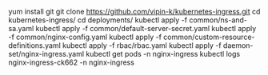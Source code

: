 yum install git
git clone https://github.com/vipin-k/kubernetes-ingress.git
cd kubernetes-ingress/
cd deployments/
kubectl apply -f common/ns-and-sa.yaml
kubectl apply -f common/default-server-secret.yaml
kubectl apply -f common/nginx-config.yaml
kubectl apply -f common/custom-resource-definitions.yaml
kubectl apply -f rbac/rbac.yaml
kubectl apply -f daemon-set/nginx-ingress.yaml
kubectl get pods -n nginx-ingress
kubectl logs nginx-ingress-ck662 -n nginx-ingress
